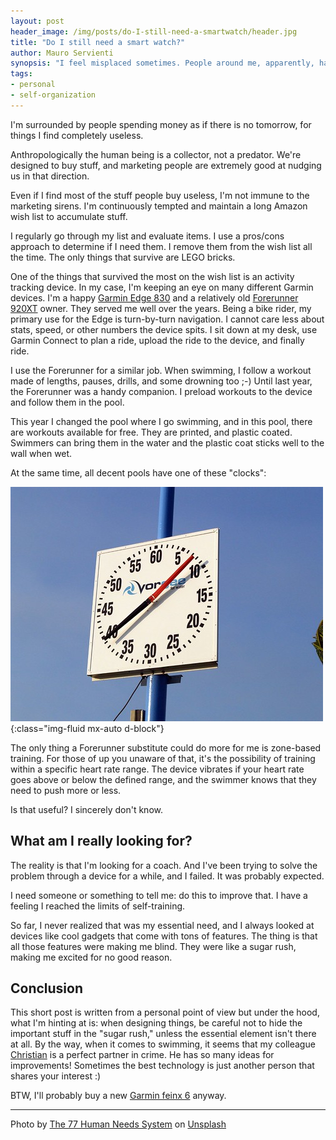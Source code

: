 ```yaml
---
layout: post
header_image: /img/posts/do-I-still-need-a-smartwatch/header.jpg
title: "Do I still need a smart watch?"
author: Mauro Servienti
synopsis: "I feel misplaced sometimes. People around me, apparently, happily buy a lot of things I find completely useless. Every time I look at my wish list I only find good reasons to not buy something. Am I missing something crucial? What do I really need?"
tags:
- personal
- self-organization
---
```


I'm surrounded by people spending money as if there is no tomorrow, for things I find completely useless.


Anthropologically the human being is a collector, not a predator. We're designed to buy stuff, and marketing people are extremely good at nudging us in that direction.

Even if I find most of the stuff people buy useless, I'm not immune to the marketing sirens. I'm continuously tempted and maintain a long Amazon wish list to accumulate stuff.

I regularly go through my list and evaluate items. I use a pros/cons approach to determine if I need them. I remove them from the wish list all the time. The only things that survive are LEGO bricks.

One of the things that survived the most on the wish list is an activity tracking device. In my case, I'm keeping an eye on many different Garmin devices. I'm a happy [Garmin Edge 830](https://www.garmin.com/en-US/p/621232) and a relatively old [Forerunner 920XT](https://www.garmin.com/en-US/p/137024) owner. They served me well over the years. Being a bike rider, my primary use for the Edge is turn-by-turn navigation. I cannot care less about stats, speed, or other numbers the device spits. I sit down at my desk, use Garmin Connect to plan a ride, upload the ride to the device, and finally ride.

I use the Forerunner for a similar job. When swimming, I follow a workout made of lengths, pauses, drills, and some drowning too ;-)
Until last year, the Forerunner was a handy companion. I preload workouts to the device and follow them in the pool.

This year I changed the pool where I go swimming, and in this pool, there are workouts available for free. They are printed, and plastic coated. Swimmers can bring them in the water and the plastic coat sticks well to the wall when wet.

At the same time, all decent pools have one of these "clocks":


![swimming pool pace timer](/img/posts/do-I-still-need-a-smartwatch/pace-timer.jpg){:class="img-fluid mx-auto d-block"}

The only thing a Forerunner substitute could do more for me is zone-based training. For those of up you unaware of that, it's the possibility of training within a specific heart rate range. The device vibrates if your heart rate goes above or below the defined range, and the swimmer knows that they need to push more or less.

Is that useful? I sincerely don't know.

## What am I really looking for?

The reality is that I'm looking for a coach. And I've been trying to solve the problem through a device for a while, and I failed. It was probably expected.

I need someone or something to tell me: do this to improve that. I have a feeling I reached the limits of self-training.

So far, I never realized that was my essential need, and I always looked at devices like cool gadgets that come with tons of features. The thing is that all those features were making me blind. They were like a sugar rush, making me excited for no good reason.

## Conclusion 

This short post is written from a personal point of view but under the hood, what I'm hinting at is: when designing things, be careful not to hide the important stuff in the "sugar rush," unless the essential element isn't there at all. By the way, when it comes to swimming, it seems that my colleague [Christian](https://twitter.com/cquirosj) is a perfect partner in crime. He has so many ideas for improvements! Sometimes the best technology is just another person that shares your interest :)


BTW, I'll probably buy a new [Garmin feinx 6](https://www.garmin.com/en-US/p/641479/pn/010-02158-13) anyway.

---

Photo by <a href="https://unsplash.com/@77hn?utm_source=unsplash&utm_medium=referral&utm_content=creditCopyText">The 77 Human Needs System</a> on <a href="https://unsplash.com/?utm_source=unsplash&utm_medium=referral&utm_content=creditCopyText">Unsplash</a>
